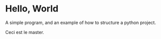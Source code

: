 Hello, World
============

A simple program, and an example of how to structure a python project.

Ceci est le master.
